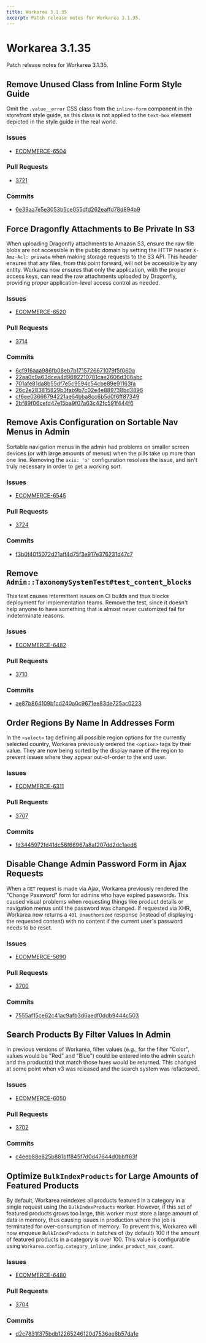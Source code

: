 ```yaml
---
title: Workarea 3.1.35
excerpt: Patch release notes for Workarea 3.1.35.
---
```


# Workarea 3.1.35

Patch release notes for Workarea 3.1.35.

## Remove Unused Class from Inline Form Style Guide

Omit the `.value__error` CSS class from the `inline-form` component in
the storefront style guide, as this class is not applied to the `text-box`
element depicted in the style guide in the real world.

### Issues

- [ECOMMERCE-6504](https://jira.tools.weblinc.com/browse/ECOMMERCE-6504)

### Pull Requests

- [3721](https://stash.tools.weblinc.com/projects/WL/repos/workarea/pull-requests/3721/overview)

### Commits

- [6e39aa7e5e3053b5ce055dfd262eaffd78d894b9](https://stash.tools.weblinc.com/projects/WL/repos/workarea/commits/6e39aa7e5e3053b5ce055dfd262eaffd78d894b9)

## Force Dragonfly Attachments to Be Private In S3

When uploading Dragonfly attachments to Amazon S3, ensure the raw file
blobs are not accessible in the public domain by setting the HTTP header
`X-Amz-Acl: private` when making storage requests to the S3 API. This
header ensures that any files, from this point forward, will not be
accessible by any entity. Workarea now ensures that only the
application, with the proper access keys, can read the raw attachments
uploaded by Dragonfly, providing proper application-level access control
as needed.

### Issues

- [ECOMMERCE-6520](https://jira.tools.weblinc.com/browse/ECOMMERCE-6520)

### Pull Requests

- [3714](https://stash.tools.weblinc.com/projects/WL/repos/workarea/pull-requests/3714/overview)

### Commits

- [6cf916aaa986fb08eb7b1715726671079f5f060a](https://stash.tools.weblinc.com/projects/WL/repos/workarea/commits/6cf916aaa986fb08eb7b1715726671079f5f060a)
- [22aa0c9a63dcea4d9692210781cae2606d306abc](https://stash.tools.weblinc.com/projects/WL/repos/workarea/commits/22aa0c9a63dcea4d9692210781cae2606d306abc)
- [701afe81da8b55df7e5c9594c54cbe89e91163fa](https://stash.tools.weblinc.com/projects/WL/repos/workarea/commits/701afe81da8b55df7e5c9594c54cbe89e91163fa)
- [26c2e283815829b3fab9b7c02e4e889738bd3896](https://stash.tools.weblinc.com/projects/WL/repos/workarea/commits/26c2e283815829b3fab9b7c02e4e889738bd3896)
- [cf6ee03666794221ae64bba8cc6b5d0f6ff87349](https://stash.tools.weblinc.com/projects/WL/repos/workarea/commits/cf6ee03666794221ae64bba8cc6b5d0f6ff87349)
- [2bf89f06cefd47e15ba9f07a63c42fc591f444f6](https://stash.tools.weblinc.com/projects/WL/repos/workarea/commits/2bf89f06cefd47e15ba9f07a63c42fc591f444f6)

## Remove Axis Configuration on Sortable Nav Menus in Admin

Sortable navigation menus in the admin had problems on smaller screen
devices (or with large amounts of menus) when the pills take up more
than one line. Removing the `axis: 'x'` configuration resolves the
issue, and isn't truly necessary in order to get a working sort.

### Issues

- [ECOMMERCE-6545](https://jira.tools.weblinc.com/browse/ECOMMERCE-6545)

### Pull Requests

- [3724](https://stash.tools.weblinc.com/projects/WL/repos/workarea/pull-requests/3724/overview)

### Commits

- [f3b0f4015072d21aff4d75f3e917e376231d47c7](https://stash.tools.weblinc.com/projects/WL/repos/workarea/commits/f3b0f4015072d21aff4d75f3e917e376231d47c7)

## Remove `Admin::TaxonomySystemTest#test_content_blocks`

This test causes intermittent issues on CI builds and thus blocks
deployment for implementation teams. Remove the test, since it doesn't
help anyone to have something that is almost never customized fail for
indeterminate reasons.

### Issues

- [ECOMMERCE-6482](https://jira.tools.weblinc.com/browse/ECOMMERCE-6482)

### Pull Requests

- [3710](https://stash.tools.weblinc.com/projects/WL/repos/workarea/pull-requests/3710/overview)

### Commits

- [ae87b864109b1cd240a0c9671ee83de725ac0223](https://stash.tools.weblinc.com/projects/WL/repos/workarea/commits/ae87b864109b1cd240a0c9671ee83de725ac0223)

## Order Regions By Name In Addresses Form

In the `<select>` tag defining all possible region options for the
currently selected country, Workarea previously ordered the `<option>`
tags by their value. They are now being sorted by the display name of
the region to prevent issues where they appear out-of-order to the end
user.


### Issues

- [ECOMMERCE-6311](https://jira.tools.weblinc.com/browse/ECOMMERCE-6311)

### Pull Requests

- [3707](https://stash.tools.weblinc.com/projects/WL/repos/workarea/pull-requests/3707/overview)

### Commits

- [fd3445972fd41dc56f66967a8af207dd2dc1aed6](https://stash.tools.weblinc.com/projects/WL/repos/workarea/commits/fd3445972fd41dc56f66967a8af207dd2dc1aed6)

## Disable Change Admin Password Form in Ajax Requests

When a `GET` request is made via Ajax, Workarea previously rendered the
"Change Password" form for admins who have expired passwords. This
caused visual problems when requesting things like product details or
navigation menus until the password was changed. If requested via XHR,
Workarea now returns a `401 Unauthorized` response (instead of displaying
the requested content) with no content if the current user's password needs
to be reset.

### Issues

- [ECOMMERCE-5690](https://jira.tools.weblinc.com/browse/ECOMMERCE-5690)

### Pull Requests

- [3700](https://stash.tools.weblinc.com/projects/WL/repos/workarea/pull-requests/3700/overview)

### Commits

- [7555af15ce62c41ac9afb3d6aedf0ddb9444c503](https://stash.tools.weblinc.com/projects/WL/repos/workarea/commits/7555af15ce62c41ac9afb3d6aedf0ddb9444c503)

## Search Products By Filter Values In Admin

In previous versions of Workarea, filter values (e.g., for the filter
"Color", values would be "Red" and "Blue") could be entered into the
admin search and the product(s) that match those hues would be
returned. This changed at some point when v3 was released and the search
system was refactored.

### Issues

- [ECOMMERCE-6050](https://jira.tools.weblinc.com/browse/ECOMMERCE-6050)

### Pull Requests

- [3702](https://stash.tools.weblinc.com/projects/WL/repos/workarea/pull-requests/3702/overview)

### Commits

- [c4eeb88e825b881bff845f7d0d47644d0bbff63f](https://stash.tools.weblinc.com/projects/WL/repos/workarea/commits/c4eeb88e825b881bff845f7d0d47644d0bbff63f)

## Optimize `BulkIndexProducts` for Large Amounts of Featured Products

By default, Workarea reindexes all products featured in a category in a
single request using the `BulkIndexProducts` worker. However, if this
set of featured products grows too large, this worker must store a large
amount of data in memory, thus causing issues in production where the
job is terminated for over-consumption of memory. To prevent this,
Workarea will now enqueue `BulkIndexProducts` in batches of (by default) 100 if the
amount of featured products in a category is over 100. This value is
configurable using `Workarea.config.category_inline_index_product_max_count`.

### Issues

- [ECOMMERCE-6480](https://jira.tools.weblinc.com/browse/ECOMMERCE-6480)

### Pull Requests

- [3704](https://stash.tools.weblinc.com/projects/WL/repos/workarea/pull-requests/3704/overview)

### Commits

- [d2c7831f375bdb12265246120d7536ee6b57da1e](https://stash.tools.weblinc.com/projects/WL/repos/workarea/commits/d2c7831f375bdb12265246120d7536ee6b57da1e)

